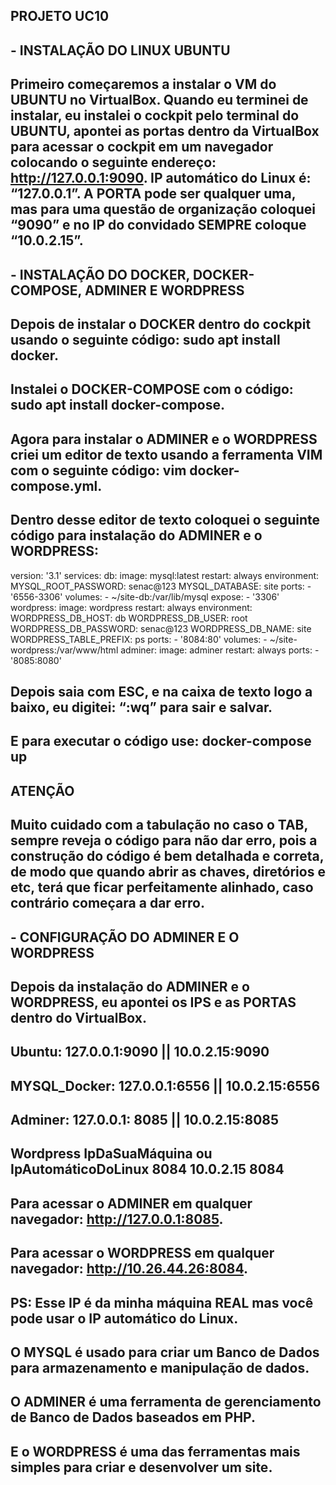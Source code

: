 ## PROJETO UC10

## - INSTALAÇÃO DO LINUX UBUNTU

## Primeiro começaremos a instalar o VM do UBUNTU no VirtualBox. Quando eu terminei de instalar, eu instalei o cockpit pelo terminal do UBUNTU, apontei as portas dentro da VirtualBox para acessar o cockpit em um navegador colocando o seguinte endereço: http://127.0.0.1:9090. IP automático do Linux é: “127.0.0.1”. A PORTA pode ser qualquer uma, mas para uma questão de organização coloquei “9090” e no IP do convidado SEMPRE coloque “10.0.2.15”.

## - INSTALAÇÃO DO DOCKER, DOCKER-COMPOSE, ADMINER E WORDPRESS

## Depois de instalar o DOCKER dentro do cockpit usando o seguinte código: sudo apt install docker.
## Instalei o DOCKER-COMPOSE com o código: sudo apt install docker-compose.
## Agora para instalar o ADMINER e o WORDPRESS criei um editor de texto usando a ferramenta VIM com o seguinte código: vim docker-compose.yml.
## Dentro desse editor de texto coloquei o seguinte código para instalação do ADMINER e o WORDPRESS:

version: '3.1'
services: 
    db:
        image: mysql:latest
        restart: always
        environment:
            MYSQL_ROOT_PASSWORD: senac@123
            MYSQL_DATABASE: site
        ports:
            - '6556-3306'
        volumes:
            - ~/site-db:/var/lib/mysql
        expose: 
            - '3306'
    wordpress:
        image: wordpress
        restart: always
        environment:
            WORDPRESS_DB_HOST: db
            WORDPRESS_DB_USER: root
            WORDPRESS_DB_PASSWORD: senac@123
            WORDPRESS_DB_NAME: site
            WORDPRESS_TABLE_PREFIX: ps
        ports:
            - '8084:80'
        volumes:
            - ~/site-wordpress:/var/www/html
    adminer:
        image: adminer
        restart: always
        ports:
            - '8085:8080'

## Depois saia com ESC, e na caixa de texto logo a baixo, eu digitei: “:wq” para sair e salvar.
## E para executar o código use: docker-compose up

## ATENÇÃO
## Muito cuidado com a tabulação no caso o TAB, sempre reveja o código para não dar erro, pois a construção do código é bem detalhada e correta, de modo que quando abrir as chaves, diretórios e etc, terá que ficar perfeitamente alinhado, caso contrário começara a dar erro.


## - CONFIGURAÇÃO DO ADMINER E O WORDPRESS

## Depois da instalação do ADMINER e o WORDPRESS, eu apontei os IPS e as PORTAS dentro do VirtualBox.


## Ubuntu: 127.0.0.1:9090 || 10.0.2.15:9090
## MYSQL_Docker: 127.0.0.1:6556 || 10.0.2.15:6556
## Adminer: 127.0.0.1: 8085 || 10.0.2.15:8085
## Wordpress	IpDaSuaMáquina ou IpAutomáticoDoLinux	8084	10.0.2.15	8084

## Para acessar o ADMINER em qualquer navegador: http://127.0.0.1:8085.

## Para acessar o WORDPRESS em qualquer navegador: http://10.26.44.26:8084.
## PS: Esse IP é da minha máquina REAL mas você pode usar o IP automático do Linux.


## O MYSQL é usado para criar um Banco de Dados para armazenamento e manipulação de dados.

## O ADMINER é uma ferramenta de gerenciamento de Banco de Dados baseados em PHP.

## E o WORDPRESS é uma das ferramentas mais simples para criar e desenvolver um site.

